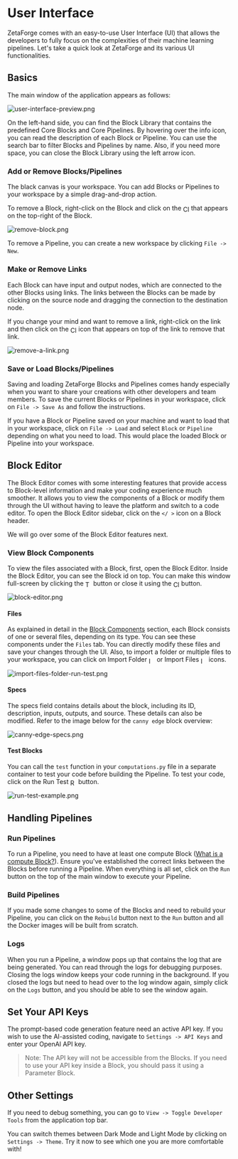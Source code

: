 # User Interface

ZetaForge comes with an easy-to-use User Interface (UI) that allows the developers to fully focus on the complexities
of their machine learning pipelines. Let's take a quick look at ZetaForge and its various UI functionalities.

## Basics

The main window of the application appears as follows:

![user-interface-preview.png](assets%2Fuser-interface-preview.png)

On the left-hand side, you can find the Block Library that contains the predefined Core Blocks and Core Pipelines.
By hovering over the info icon, you can read the description of each Block or Pipeline.
You can use the search bar to filter Blocks and Pipelines by name. Also, if you need more space, you can close the
Block Library using the left arrow icon.

### Add or Remove Blocks/Pipelines

The black canvas is your workspace. You can add Blocks or Pipelines to your workspace by a simple drag-and-drop action.

To remove a Block, right-click on the Block and click on the <img src="assets/close-icon.png" alt="Close" style="display:inline-block; vertical-align:middle; height:1em;"> that appears on the top-right of the Block.

![remove-block.png](assets%2Fremove-block.png)

To remove a Pipeline, you can create a new workspace by clicking `File -> New`.

### Make or Remove Links

Each Block can have input and output nodes, which are connected to the other Blocks using links.
The links between the Blocks can be made by clicking on the source node and dragging the connection to the destination
node.

If you change your mind and want to remove a link, right-click on the link and then click on the <img src="assets/close-icon.png" alt="Close" style="display:inline-block; vertical-align:middle; height:1em;"> icon that
appears on top of the link to remove that link.

![remove-a-link.png](assets%2Fremove-a-link.png)

### Save or Load Blocks/Pipelines

Saving and loading ZetaForge Blocks and Pipelines comes handy especially when you want to share your creations with
other developers and team members. To save the current Blocks or Pipelines in your workspace, click on `File -> Save As`
and follow the instructions.

If you have a Block or Pipeline saved on your machine and want to load that in your workspace,
click on `File -> Load`
and select `Block` or `Pipeline` depending on what you need to load. This would place the loaded Block or Pipeline
into your workspace.

## Block Editor

The Block Editor comes with some interesting features that provide access to Block-level information and make your
coding experience much smoother. It allows you
to view the components of a Block or modify them through the UI without having to leave the
platform and switch to a code editor. To open the Block Editor sidebar, click on the `</ >` icon on a Block header.

We will go over some of the Block Editor features next.

### View Block Components

To view the files associated with a Block, first, open the Block Editor. Inside the Block Editor, you can see the
Block id on top. You can make this window full-screen by clicking the
<img src="assets/full-screen-toggle.png" alt="Toggle Full Screen" style="display:inline-block; vertical-align:middle; height:1em;">
button or close it using the
<img src="assets/close-icon.png" alt="Close" style="display:inline-block; vertical-align:middle; height:1em;">
button.

![block-editor.png](assets%2Fblock-editor.png)

#### Files

As explained in detail in the [Block Components](create-blocks.md/#block-components) section, each Block consists of one or several
files, depending on its type. You can see these components under the `Files` tab. You can directly modify these files
and save your changes through the UI. Also, to import a folder or multiple files to your workspace, you can click on
Import Folder
<img src="assets/import-folder.png" alt="Import Folder" style="display:inline-block; vertical-align:middle; height:1em;">
or Import Files
<img src="assets/import-files.png" alt="Import Files" style="display:inline-block; vertical-align:middle; height:1em;">
icons.

![import-files-folder-run-test.png](assets%2Fimport-files-folder.png)

<!--
#### Logs -->

#### Specs

The specs field contains details about the block, including its ID, description, inputs, outputs, and source. These details can also be modified. Refer to the image below for the `canny edge` block overview:

![canny-edge-specs.png](assets%2Fcanny-edge-specs.png)

<!-- Under the `Logs` tab, you can see the logs that are generated when Run Test executes. These are the Docker build logs and
the outputs generated by the `test` function in `computations.py`.

> Note: These logs are different from the execution logs explained in the [execution logs](#user-interface.md/logs) section.

#### Enabling AI-assisted Coding (Optional)

If you want to use an AI agent's help to write or modify your code, after [setting your API keys](#set-your-api-keys)
, scroll down to the prompt box and type in the
code logic or the modification you want to make. Press enter and wait to see the magic happen! If you like the generated
code, compile the Block to use the new code next time you are running the Pipeline.

![prompt-box.png](assets%2Fprompt-box.png) -->

#### Test Blocks

You can call the `test` function in your `computations.py` file in a separate container to test your code before building
the Pipeline. To test your code, click on the Run Test
<img src="assets/run-test.png" alt="Run Test" style="display:inline-block; vertical-align:middle; height:1em;">
button.

![run-test-example.png](assets%2Frun-test-example.png)

## Handling Pipelines

### Run Pipelines

To run a Pipeline, you need to have at least one compute Block
([What is a compute Block?](create-blocks.md/#block-components)). Ensure you've established the correct links between the Blocks before running a
Pipeline. When everything is all set, click on the `Run` button on the top of the main window to
execute your Pipeline.

### Build Pipelines

If you made some changes to some of the Blocks and need to rebuild your Pipeline, you can click on the `Rebuild` button
next to the `Run` button and all the Docker images will be built from scratch.

### Logs

When you run a Pipeline, a window pops up that contains the log that are being generated. You can read through the logs
for debugging purposes. Closing the logs window keeps your code running in the background. If you closed the logs but
need to head over to the log window again, simply click on the `Logs` button, and you should be able to see the window
again.

## Set Your API Keys

The prompt-based code generation feature need an active API key. If you wish to use the AI-assisted coding,
navigate to `Settings -> API Keys` and enter your OpenAI API key.

> Note: The API key will not be accessible from the Blocks. If you need to use your API key inside a Block, you should
> pass it using a Parameter Block.

## Other Settings

If you need to debug something, you can go to `View -> Toggle Developer Tools` from the application top bar.

You can switch themes between Dark Mode and Light Mode by clicking on `Settings -> Theme`. Try it now to see which one
you are more comfortable with!
